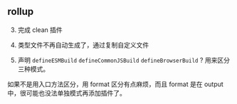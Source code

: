 ## rollup

3. 完成 clean 插件

4. 类型文件不再自动生成了，通过复制自定义文件

5. 声明 `defineESMBuild` `defineCommonJSBuild` `defineBrowserBuild` ? 用来区分三种模式。

如果不是用入口方法区分，用 format 区分有点麻烦，而且 format 是在 output 中，很可能也没法单独模式再添加插件了。
